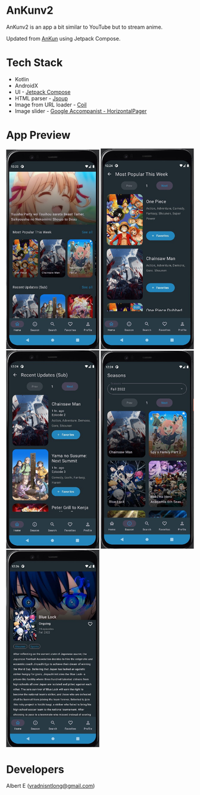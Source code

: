 # AnKunv2
AnKunv2 is an app a bit similar to YouTube but to stream anime.

Updated from [AnKun](https://github.com/RadXGH/AnKun) using Jetpack Compose.

# Tech Stack
- Kotlin
- AndroidX
- UI - [Jetpack Compose](https://developer.android.com/jetpack/compose)
- HTML parser - [Jsoup](https://jsoup.org/)
- Image from URL loader - [Coil](https://coil-kt.github.io/coil/compose/)
- Image slider - [Google Accompanist - HorizontalPager](https://google.github.io/accompanist/)

# App Preview
<img src="readme_assets/home.jpg" width="250"/>
<img src="readme_assets/home2.jpg" width="250"/>
<img src="readme_assets/home3.jpg" width="250"/>
<img src="readme_assets/season.jpg" width="250"/>
<img src="readme_assets/anime_details.jpg" width="250"/>

# Developers
Albert E (vradnisntlong@gmail.com)
